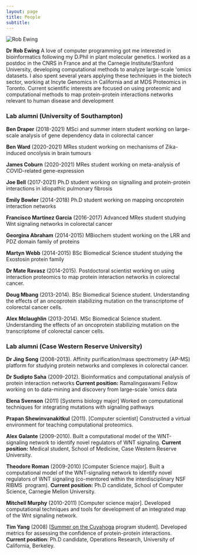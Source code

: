 ```yaml
---
layout: page
title: People
subtitle:
---
```




![Rob Ewing](http://www.ewinglab.org/data/uploads/ewinglab-tree-collage.png)

**Dr Rob Ewing** A love of computer programming got me interested in bioinformatics following my D.Phil in plant molecular genetics. I worked as a postdoc in the CNRS in France and at the Carnegie Institute/Stanford University, developing computational methods to analyze large-scale 'omics datasets. I also spent several years applying these techniques in the biotech sector, working at Incyte Genomics in California and at MDS Proteomics in Toronto. Current scientific interests are focused on using proteomic and computational methods to map protein-protein interactions networks relevant to human disease and development


### Lab alumni (University of Southampton)

**Ben Draper** (2018-2021) MSci and summer intern student working on large-scale analysis of gene dependency data in colorectal cancer

**Ben Ward** (2020-2021) MRes student working on mechanisms of Zika-induced oncolysis in brain tumours

**James Coburn** (2020-2021) MRes student working on meta-analysis of COVID-related gene-expression

**Joe Bell** (2017-2021) Ph.D student working on signalling and protein-protein interactions in idiopathic pulmonary fibrosis

**Emily Bowler** (2014-2018) Ph.D student working on mapping oncoprotein interaction networks

**Francisco Martinez Garcia** (2016-2017) Advanced MRes student studying Wnt signaling networks in colorectal cancer

**Georgina Abraham** (2014-2015) MBiochem student working on the LRR and PDZ domain family of proteins

**Martyn Webb** (2014-2015) BSc Biomedical Science student studying the Exostosin protein family

**Dr Mate Ravasz** (2014-2015). Postdoctoral scientist working on using interaction proteomics to map protein interaction networks in colorectal cancer.

**Doug Mbang** (2013-2014). BSc Biomedical Science student. Understanding the effects of an oncoprotein stabilizing mutation on the transcriptome of colorectal cancer cells.

**Alex Mclaughlin** (2013-2014). MSc Biomedical Science student. Understanding the effects of an oncoprotein stabilizing mutation on the transcriptome of colorectal cancer cells.

### Lab alumni (Case Western Reserve University)

**Dr Jing Song** (2008-2013). Affinity purification/mass spectrometry (AP-MS) platform for studying protein networks and complexes in colorectal cancer.

**Dr Sudipto Saha** (2009-2012). Bioinformatics and computational analysis of protein interaction networks **Current position:** Ramalingaswami Fellow working on to data-mining and discovery from large-scale 'omics data

**Elena Svenson** (2011) \[Systems biology major\] Worked on computational techniques for integrating mutations with signaling pathways

**Prapan Shewinvanakitkul** (2011). \[Computer scientist\] Constructed a virtual environment for teaching computational proteomics.

**Alex Galante** (2009-2010). Built a computational model of the WNT-signaling network to identify novel regulators of WNT signaling. **Current position:** Medical student, School of Medicine, Case Western Reserve University.

**Theodore Roman** (2009-2010) \[Computer Science major\]. Built a computational model of the WNT-signaling network to identify novel regulators of WNT signaling (co-mentored within the interdisciplinary NSF RIBMS  program). **Current position:** Ph.D candidate, School of Computer Science, Carnegie Mellon University.

**Mitchell Murphy** (2010-2011) \[Computer science major\]. Developed computational techniques and tools for development of an integrated map of the Wnt signaling network.


**Tim Yang** (2008) \[[Summer on the Cuyahoga](http://www.summeronthecuyahoga.com/) program student\]. Developed metrics for assessing the confidence of protein-protein interactions. **Current position**: Ph.D candidate, Operations Research, University of California, Berkeley.

